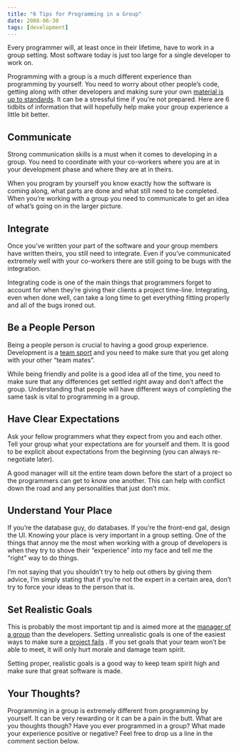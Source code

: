 ```yaml
---
title: "6 Tips for Programming in a Group"
date: 2008-06-30
tags: [development]
---
```


Every programmer will, at least once in their lifetime, have to work in a group setting. Most software today is just too large for a single developer to work on.

Programming with a group is a much different experience than programming by yourself. You need to worry about other people’s code, getting along with other developers and making sure your own [material is up to standards](/posts/the-art-of-writing-maintainable-code/). It can be a stressful time if you’re not prepared.
Here are 6 tidbits of information that will hopefully help make your group experience a little bit better.

## Communicate
Strong communication skills is a must when it comes to developing in a group. You need to coordinate with your co-workers where you are at in your development phase and where they are at in theirs.

When you program by yourself you know exactly how the software is coming along, what parts are done and what still need to be completed. When you’re working with a group you need to communicate to get an idea of what’s going on in the larger picture.

## Integrate
Once you’ve written your part of the software and your group members have written theirs, you still need to integrate. Even if you’ve communicated extremely well with your co-workers there are still going to be bugs with the integration.

Integrating code is one of the main things that programmers forget to account for when they’re giving their clients a project time-line. Integrating, even when done well, can take a long time to get everything fitting properly and all of the bugs ironed out.

## Be a People Person
Being a people person is crucial to having a good group experience. Development is a [team sport](http://etbe.coker.com.au/2008/04/16/software-development-team-sport/) and you need to make sure that you get along with your other “team mates”.

While being friendly and polite is a good idea all of the time, you need to make sure that any differences get settled right away and don’t affect the group. Understanding that people will have different ways of completing the same task is vital to programming in a group.

## Have Clear Expectations
Ask your fellow programmers what they expect from you and each other. Tell your group what your expectations are for yourself and them. It is good to be explicit about expectations from the beginning (you can always re-negotiate later).

A good manager will sit the entire team down before the start of a project so the programmers can get to know one another. This can help with conflict down the road and any personalities that just don’t mix.

## Understand Your Place
If you’re the database guy, do databases. If you’re the front-end gal, design the UI. Knowing your place is very important in a group setting. One of the things that annoy me the most when working with a group of developers is when they try to shove their “experience” into my face and tell me the “right” way to do things.

I’m not saying that you shouldn’t try to help out others by giving them advice, I’m simply stating that if you’re not the expert in a certain area, don’t try to force your ideas to the person that is.

## Set Realistic Goals
This is probably the most important tip and is aimed more at the [manager of a group](https://web.archive.org/web/20080807020628/http://devjargon.com/management/response-what-a-developer-needs-from-their-manager/) than the developers. Setting unrealistic goals is one of the easiest ways to make sure a  [project fails](/posts/five-ways-projects-fail/) . If you set goals that your team won’t be able to meet, it will only hurt morale and damage team spirit.

Setting proper, realistic goals is a good way to keep team spirit high and make sure that great software is made.

## Your Thoughts?
Programming in a group is extremely different from programming by yourself. It can be very rewarding or it can be a pain in the butt. What are you thoughts though? Have you ever programmed in a group? What made your experience positive or negative? Feel free to drop us a line in the comment section below.
